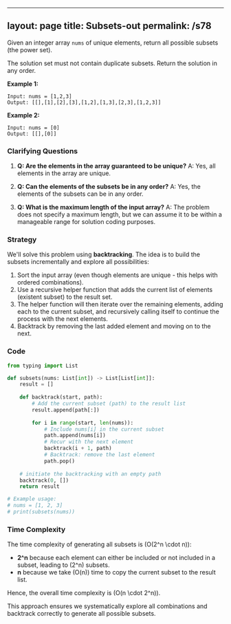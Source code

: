 
---
layout: page
title:  Subsets-out
permalink: /s78
---
Given an integer array `nums` of unique elements, return all possible subsets (the power set).

The solution set must not contain duplicate subsets. Return the solution in any order.

**Example 1:**
```
Input: nums = [1,2,3]
Output: [[],[1],[2],[3],[1,2],[1,3],[2,3],[1,2,3]]
```

**Example 2:**
```
Input: nums = [0]
Output: [[],[0]]
```

### Clarifying Questions
1. **Q: Are the elements in the array guaranteed to be unique?**
   A: Yes, all elements in the array are unique.

2. **Q: Can the elements of the subsets be in any order?**
   A: Yes, the elements of the subsets can be in any order.

3. **Q: What is the maximum length of the input array?**
   A: The problem does not specify a maximum length, but we can assume it to be within a manageable range for solution coding purposes.

### Strategy
We'll solve this problem using **backtracking**. The idea is to build the subsets incrementally and explore all possibilities:

1. Sort the input array (even though elements are unique - this helps with ordered combinations).
2. Use a recursive helper function that adds the current list of elements (existent subset) to the result set.
3. The helper function will then iterate over the remaining elements, adding each to the current subset, and recursively calling itself to continue the process with the next elements.
4. Backtrack by removing the last added element and moving on to the next.

### Code
```python
from typing import List

def subsets(nums: List[int]) -> List[List[int]]:
    result = []
    
    def backtrack(start, path):
        # Add the current subset (path) to the result list
        result.append(path[:])
        
        for i in range(start, len(nums)):
            # Include nums[i] in the current subset
            path.append(nums[i])
            # Recur with the next element
            backtrack(i + 1, path)
            # Backtrack: remove the last element
            path.pop()
    
    # initiate the backtracking with an empty path
    backtrack(0, [])
    return result

# Example usage:
# nums = [1, 2, 3]
# print(subsets(nums))
```

### Time Complexity
The time complexity of generating all subsets is \(O(2^n \cdot n)\):

- **2^n** because each element can either be included or not included in a subset, leading to \(2^n\) subsets.
- **n** because we take \(O(n)\) time to copy the current subset to the result list.

Hence, the overall time complexity is \(O(n \cdot 2^n)\).

This approach ensures we systematically explore all combinations and backtrack correctly to generate all possible subsets.